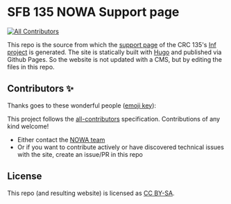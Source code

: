 # SFB 135 NOWA Support page

<!-- ALL-CONTRIBUTORS-BADGE:START - Do not remove or modify this section -->

[![All Contributors](https://img.shields.io/badge/all_contributors-0-orange.svg?style=flat-square)](#contributors-)

<!-- ALL-CONTRIBUTORS-BADGE:END -->

This repo is the source from which the [support page] of the CRC 135's [Inf project] is generated.
The site is statically built with [Hugo] and published via Github Pages.
So the website is not updated with a CMS, but by editing the files in this repo.

## Contributors ✨

Thanks goes to these wonderful people ([emoji key](https://allcontributors.org/docs/en/emoji-key)):

<!-- ALL-CONTRIBUTORS-LIST:START - Do not remove or modify this section -->
<!-- prettier-ignore-start -->
<!-- markdownlint-disable -->
<!-- markdownlint-restore -->
<!-- prettier-ignore-end -->

<!-- ALL-CONTRIBUTORS-LIST:END -->

This project follows the [all-contributors](https://github.com/all-contributors/all-contributors) specification. Contributions of any kind welcome!

- Either contact the [NOWA team]
- Or if you want to contribute actively or have discovered technical issues with the site, create an issue/PR in this repo

## License

This repo (and resulting website) is licensed as [CC BY-SA].

[inf project]: https://www.allpsych.uni-giessen.de/sfb/projects/inf.html
[support page]: https://sfb-135-nowa.github.io
[hugo]: https://gohugo.io
[nowa team]: http://sfb-135-nowa.github.io/contact/
[cc by-sa]: https://creativecommons.org/licenses/by-sa/4.0/
